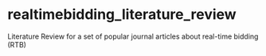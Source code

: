 # realtimebidding_literature_review
Literature Review for a set of popular journal articles about real-time bidding (RTB)
